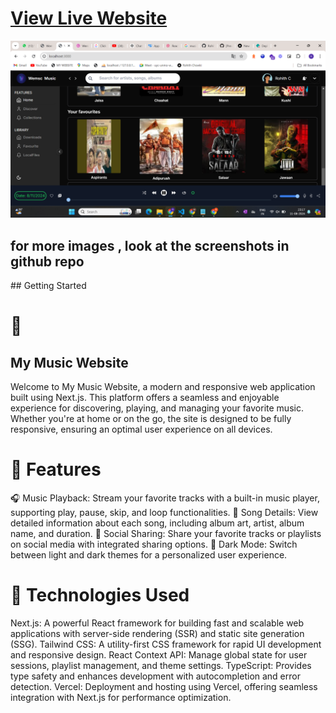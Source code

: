<h1><a href ="https://superkalammusic.vercel.app/" >View Live Website  </a></h1>
<span>
<img src="https://github.com/Rohithchowk/Superkalammusic/blob/master/Screenshot%20(437).png?raw=true"/>

<h2>for more images , look at the screenshots in github repo</h2>
## Getting Started


<h1>🎵</h1>
<h2>My Music Website</h2>

Welcome to My Music Website, a modern and responsive web application built using Next.js. This platform offers a seamless and enjoyable experience for discovering, playing, and managing your favorite music. Whether you're at home or on the go, the site is designed to be fully responsive, ensuring an optimal user experience on all devices.

<h1>🌟 Features</h1>
🎧 Music Playback: Stream your favorite tracks with a built-in music player, supporting play, pause, skip, and loop functionalities.
🎵 Song Details: View detailed information about each song, including album art, artist, album name, and duration.
🔗 Social Sharing: Share your favorite tracks or playlists on social media with integrated sharing options.
🎨 Dark Mode: Switch between light and dark themes for a personalized user experience.

<span/><span/>

<h1>🚀 Technologies Used</h1>
Next.js: A powerful React framework for building fast and scalable web applications with server-side rendering (SSR) and static site generation (SSG).
Tailwind CSS: A utility-first CSS framework for rapid UI development and responsive design.
React Context API: Manage global state for user sessions, playlist management, and theme settings.
TypeScript: Provides type safety and enhances development with autocompletion and error detection.
Vercel: Deployment and hosting using Vercel, offering seamless integration with Next.js for performance optimization.
